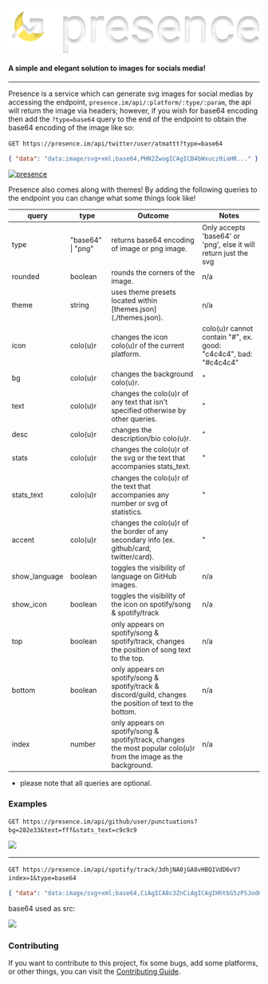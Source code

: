![](public/alt.svg)

#### A simple and elegant solution to images for socials media!

---

Presence is a service which can generate svg images for social medias by accessing the endpoint, `presence.im/api/:platform/:type/:param`, the api will return the image via headers; however, if you wish for base64 encoding then add the `?type=base64` query to the end of the endpoint to obtain the base64 encoding of the image like so:

`GET https://presence.im/api/twitter/user/atmattt?type=base64`

```json
{ "data": "data:image/svg+xml;base64,PHN2ZwogICAgICB4bWxucz0iaHR..." }
```

[![presence](https://presence.im/api/twitter/user/atmattt)](https://twitter.com/atmattt)

Presence also comes along with themes! By adding the following queries to the endpoint you can change what some things look like!

| query         | type              | Outcome                                                                                                           | Notes                                                            |
| ------------- | ----------------- | ----------------------------------------------------------------------------------------------------------------- | ---------------------------------------------------------------- |
| type          | "base64" \| "png" | returns base64 encoding of image or png image.                                                                    | Only accepts 'base64' or 'png', else it will return just the svg |
| rounded       | boolean           | rounds the corners of the image.                                                                                  | n/a                                                              |
| theme         | string            | uses theme presets located within [themes.json] (./themes.json).                                                  | n/a                                                              |
| icon          | colo(u)r          | changes the icon colo(u)r of the current platform.                                                                | colo(u)r cannot contain "#", ex. good: "c4c4c4", bad: "#c4c4c4"  |
| bg            | colo(u)r          | changes the background colo(u)r.                                                                                  | "                                                                |
| text          | colo(u)r          | changes the colo(u)r of any text that isn't specified otherwise by other queries.                                 | "                                                                |
| desc          | colo(u)r          | changes the description/bio colo(u)r.                                                                             | "                                                                |
| stats         | colo(u)r          | changes the colo(u)r of the svg or the text that accompanies stats_text.                                          | "                                                                |
| stats_text    | colo(u)r          | changes the colo(u)r of the text that accompanies any number or svg of statistics.                                | "                                                                |
| accent        | colo(u)r          | changes the colo(u)r of the border of any secondary info (ex. github/card, twitter/card).                         | "                                                                |
| show_language | boolean           | toggles the visibility of language on GitHub images.                                                              | n/a                                                              |
| show_icon     | boolean           | toggles the visibility of the icon on spotify/song & spotify/track                                                | n/a                                                              |
| top           | boolean           | only appears on spotify/song & spotify/track, changes the position of song text to the top.                       | n/a                                                              |
| bottom        | boolean           | only appears on spotify/song & spotify/track & discord/guild, changes the position of text to the bottom.         | n/a                                                              |
| index         | number            | only appears on spotify/song & spotify/track, changes the most popular colo(u)r from the image as the background. | n/a                                                              |

- please note that all queries are optional.

### Examples

`GET https://presence.im/api/github/user/punctuations?bg=282e33&text=fff&stats_text=c9c9c9`

![](https://presence.im/api/github/user/punctuations?bg=282e33&text=fff&stats_text=c9c9c9)

---

`GET https://presence.im/api/spotify/track/3dhjNA0jGA8vHBQ1VdD6vV?index=1&type=base64`

```json
{ "data": "data:image/svg+xml;base64,CiAgICA8c3ZnCiAgICAgIHhtbG5zPSJodHR..." }
```

base64 used as src:

![](https://presence.im/api/spotify/track/3dhjNA0jGA8vHBQ1VdD6vV?index=1)

### Contributing

If you want to contribute to this project, fix some bugs, add some platforms, or other things, you can visit the [Contributing Guide](./CONTRIBUTING.md).
